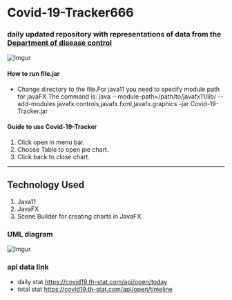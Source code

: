 # Covid-19-Tracker666

### daily updated repository with representations of data from the [Department of disease control](https://covid19.th-stat.com)
![Imgur](https://imgur.com/psfWwmy.png)
#### How to run file.jar
- Change directory to the file.For java11 you need to specify module path for javaFX The command is:  java --module-path=/path/to/javafx11/lib/ --add-modules javafx.controls,javafx.fxml,javafx.graphics -jar Covid-19-Tracker.jar

#### Guide to use Covid-19-Tracker
1. Click open in menu bar.
2. Choose Table to open pie chart.
3. Click back to close chart.

------
## Technology Used
1. Java11 
2. JavaFX
2. Scene Builder for creating charts in JavaFX.

### UML diagram

![Imgur](https://i.imgur.com/vXd81aJ.png)


### api data link
- daily stat https://covid19.th-stat.com/api/open/today 
- total stat https://covid19.th-stat.com/api/open/timeline
  
 
